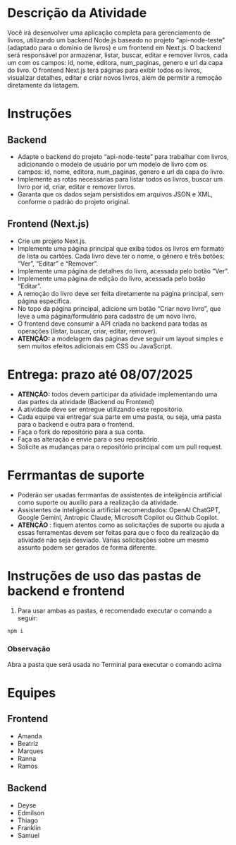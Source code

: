 # Descrição da Atividade

Você irá desenvolver uma aplicação completa para gerenciamento de livros, utilizando um backend Node.js baseado no projeto “api-node-teste” (adaptado para o domínio de livros) e um frontend em Next.js. O backend será responsável por armazenar, listar, buscar, editar e remover livros, cada um com os campos: id, nome, editora, num_paginas, genero e url da capa do livro. O frontend Next.js terá páginas para exibir todos os livros, visualizar detalhes, editar e criar novos livros, além de permitir a remoção diretamente da listagem.

# Instruções

## Backend

* Adapte o backend do projeto “api-node-teste” para trabalhar com livros, adicionando o modelo de usuário por um modelo de livro com os campos: id, nome, editora, num_paginas, genero e url da capa do livro.
* Implemente as rotas necessárias para listar todos os livros, buscar um livro por id, criar, editar e remover livros.
* Garanta que os dados sejam persistidos em arquivos JSON e XML, conforme o padrão do projeto original.

## Frontend (Next.js)

* Crie um projeto Next.js.
* Implemente uma página principal que exiba todos os livros em formato de lista ou cartões. Cada livro deve ter o nome, o gênero e três botões: “Ver”, “Editar” e “Remover”.
* Implemente uma página de detalhes do livro, acessada pelo botão “Ver”.
* Implemente uma página de edição do livro, acessada pelo botão “Editar”.
* A remoção do livro deve ser feita diretamente na página principal, sem página específica.
* No topo da página principal, adicione um botão “Criar novo livro”, que leve a uma página/formulário para cadastro de um novo livro.
* O frontend deve consumir a API criada no backend para todas as operações (listar, buscar, criar, editar, remover).
* **ATENÇÃO:** a modelagem das páginas deve seguir um layout simples e sem muitos efeitos adicionais em CSS ou JavaScript.

# Entrega: prazo até 08/07/2025

* **ATENÇÃO:** todos devem participar da atividade implementando uma das partes da atividade (Backend ou Frontend)
* A atividade deve ser entregue utilizando este repositório.
* Cada equipe vai entregar sua parte em uma pasta, ou seja, uma pasta para o backend e outra para o frontend.
* Faça o fork do repositório para a sua conta.
* Faça as alteração e envie para o seu repositório.
* Solicite as mudanças para o repositório principal com um pull request.

# Ferrmantas de suporte
* Poderão ser usadas ferrmantas de assistentes de inteligência artificial como suporte ou auxílio para a realização da atividade.
* Assistentes de inteligência artificial recomendados: OpenAI ChatGPT, Google Gemini, Antropic Claude, Microsoft Copilot ou Github Copilot.
* **ATENÇÃO** : fiquem atentos como as solicitações de suporte ou ajuda a essas ferramentas devem ser feitas para que o foco da realização da atividade não seja desviado. Várias solicitações sobre um mesmo assunto podem ser gerados de forma diferente.

# Instruções de uso das pastas de backend e frontend

1. Para usar ambas as pastas, é recomendado executar o comando a seguir:

``` powershell
npm i
```

### Observação
Abra a pasta que será usada no Terminal para executar o comando acima 

# Equipes
## Frontend
* Amanda
* Beatriz
* Marques
* Ranna
* Ramos

## Backend
* Deyse
* Edmilson
* Thiago
* Franklin
* Samuel 
